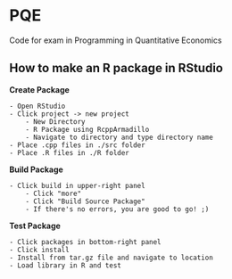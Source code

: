 # PQE
Code for exam in Programming in Quantitative Economics


## How to make an R package in RStudio

__Create Package__

    - Open RStudio
    - Click project -> new project
        - New Directory
        - R Package using RcppArmadillo
        - Navigate to directory and type directory name
    - Place .cpp files in ./src folder
    - Place .R files in ./R folder

__Build Package__
 
    - Click build in upper-right panel
        - Click "more"
        - Click "Build Source Package"
        - If there's no errors, you are good to go! ;)

__Test Package__

    - Click packages in bottom-right panel
    - Click install
    - Install from tar.gz file and navigate to location
    - Load library in R and test

